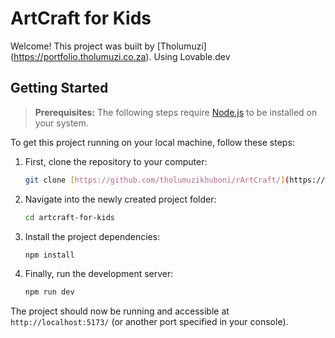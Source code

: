 # ArtCraft for Kids

Welcome! This project was built by [Tholumuzi] (https://portfolio.tholumuzi.co.za). Using Lovable.dev

## Getting Started

> **Prerequisites:**
> The following steps require [Node.js](https://nodejs.org/en/) to be installed on your system.

To get this project running on your local machine, follow these steps:

1.  First, clone the repository to your computer:
    ```bash
    git clone [https://github.com/tholumuzikhuboni/rArtCraft/](https://github.com/tholumuzikhuboni/rArtCraft/)
    ```

2.  Navigate into the newly created project folder:
    ```bash
    cd artcraft-for-kids
    ```

3.  Install the project dependencies:
    ```bash
    npm install
    ```

4.  Finally, run the development server:
    ```bash
    npm run dev
    ```

The project should now be running and accessible at `http://localhost:5173/` (or another port specified in your console).

